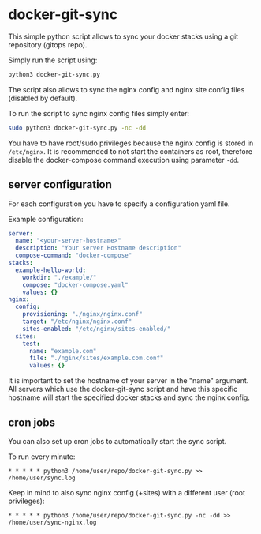 # docker-git-sync
This simple python script allows to sync your docker stacks using a git repository (gitops repo).

Simply run the script using:
```sh
python3 docker-git-sync.py
```

The script also allows to sync the nginx config and nginx site config files (disabled by default).

To run the script to sync nginx config files simply enter:
```sh
sudo python3 docker-git-sync.py -nc -dd
```
You have to have root/sudo privileges because the nginx config is stored in ``/etc/nginx``.
It is recommended to not start the containers as root, therefore disable the docker-compose command execution using parameter ``-dd``.

## server configuration
For each configuration you have to specify a configuration yaml file.

Example configuration:
```yaml
server:
  name: "<your-server-hostname>"
  description: "Your server Hostname description"
  compose-command: "docker-compose"
stacks:
  example-hello-world:
    workdir: "./example/"
    compose: "docker-compose.yaml"
    values: {}
nginx:
  config:
    provisioning: "./nginx/nginx.conf"
    target: "/etc/nginx/nginx.conf"
    sites-enabled: "/etc/nginx/sites-enabled/"
  sites:
    test:
      name: "example.com"
      file: "./nginx/sites/example.com.conf"
      values: {}
```
It is important to set the hostname of your server in the "name" argument.
All servers which use the docker-git-sync script and have this specific hostname will start the specified docker stacks and sync the nginx config.

## cron jobs
You can also set up cron jobs to automatically start the sync script.

To run every minute: 
```cron
* * * * * python3 /home/user/repo/docker-git-sync.py >> /home/user/sync.log
```

Keep in mind to also sync nginx config (+sites) with a different user (root privileges):
```cron
* * * * * python3 /home/user/repo/docker-git-sync.py -nc -dd >> /home/user/sync-nginx.log
```